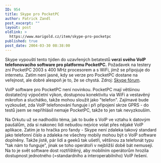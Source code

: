 ```yaml
---
ID: 954
title: Skype pro PocketPC
author: Patrick Zandl
post_excerpt: ""
layout: post
oldlink: >
  https://www.marigold.cz/item/skype-pro-pocketpc
published: true
post_date: 2004-03-30 08:38:00
---
```

<p>
Skype vypouští tento týden do uzavřených betatestů <STRONG>verzi svého VoIP telefonovacího software pro platformu PocketPC.</STRONG> Požadavek na testery zní PocketPC 2003 s 400 MHz procesorem a s WiFi, jímž se připojuje do internetu. Zatím není jasné, kdy se verze pro PocketPC dostane na veřejnost, ale dobré alespoň je to, že se chystá. Zdroj: <A href="http://forum.skype.com/bb/viewtopic.php?t=2471" target=_blank>Skype fórum</A>.</p>

<p>
VoIP software pro PocketPC není novinkou. PocketPC mají většinou dostatečný výpočetní výkon, dostupnou konektivitu via WiFi a vestavěný mikrofon a sluchátko, takže mohou sloužit jako "telefon". Zajímavé bude vyzkoušet, zda VoIP telefonování funguje i při připojení skrze GPRS - do testů jsem se nepřihlásil nemaje PocketPC, takže to jen tak nevyzkouším. </p>

<p>
Na Orkutu už se nadhodilo téma, jak to bude s VoIP ve vztahu k datovým paušálům, zda si nakonec lidi nebudou nejvíce volat přes nějaké VoIP aplikace. Zatím je to hračka pro fandy - Skype není zdaleka takový standard jako telefonní číslo a zdaleka ne všechny mobily mohou být o VoIP software doplněny. Takže jistě, pár lidí a geeků tak ušetří, většinou za telefonát typu "tak nám to funguje", jinak se toho operátoři v nejbližší době bát nemusejí. Na to je svět software dost roztříštěný, aby mobilním operátorům hrozila dostupnost jednotného (=standardního a interoperabilního) VoIP řešení.</p>
